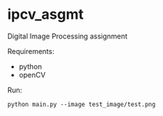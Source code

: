 # ipcv_asgmt
Digital Image Processing assignment

Requirements:
- python
- openCV

Run:
```
python main.py --image test_image/test.png
```
